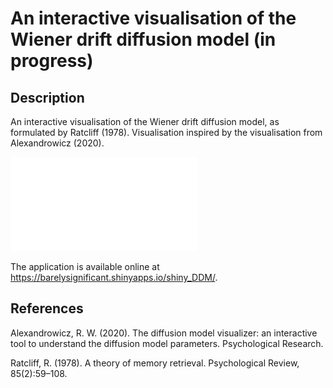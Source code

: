 # An interactive visualisation of the Wiener drift diffusion model (in progress)

## Description

An interactive visualisation of the Wiener drift diffusion model, as formulated by Ratcliff (1978). Visualisation inspired by the visualisation from Alexandrowicz (2020).

![4DDM](figures/4DDM.pdf)

The application is available online at https://barelysignificant.shinyapps.io/shiny_DDM/.

## References

Alexandrowicz, R. W. (2020). The diffusion model visualizer: an interactive tool to understand the diffusion model parameters. Psychological Research.

Ratcliff, R. (1978). A theory of memory retrieval. Psychological Review, 85(2):59–108.
